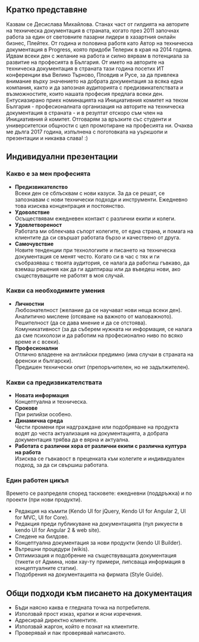 ## Кратко представяне

Казвам се Десислава Михайлова. Станах част от гилдията на авторите на техническа документация в страната, когато през 2011 започнах работа за един от световните пазарни лидери в хазартния онлайн бизнес, Плейтех. От година и половина работя като Автор на техническа документация в Progress, която придоби Телерик в края на 2014 година. Идвам всеки ден с желание на работа и силно вярвам в потенциала за развитие на професията в България. От името на авторите на техническа документация в страната тази година посетих ИТ конференции във Велико Търново, Пловдив и Русе, за да привлека внимание върху значението на добрата документация за всяка една компания, както и да запозная аудиторията с предизвикателствата и възможностите, които нашата професия предлага всеки ден. Ентусиазирано приех номинацията на Инициативния комитет на теком България - професионалната организация на авторите на техническа документация в страната - и в резултат отскоро съм член на Инициативния й комитет. Отговарям за връзките със студенти и университетски общности с цел промотиране на професията ни. Очаква ме дълга 2017 година, изпълнена с поготовката на уъркшопи и презентации и никаква слава! :)

## Индивидуални презентации

### Какво е за мен професията

* **Предизвикателство**    
	Всеки ден се сблъсквам с нови казуси. За да се решат, се запознавам с нови технически подходи и инструменти. Ежедневно това изисква концентрация и постоянство.
* **Удоволствие**    
	Осъществявам ежедневен контакт с различни екипи и колеги.
* **Удовлетвореност**   
 	Работата ми облекчава съпорт колегите, от една страна, и помага на клиентите да си свършат работата бързо и качествено от друга.
* **Самочувствие**   
	Новите тенденции при технологиите и писането на техническа документация се менят често. Когато си в час с тях и ги съобразяваш с твоята аудитория, се налага да работиш гъвкаво, да вземаш решения как да ги адаптираш или да въведеш нови, ако съществуващите не работят в моя случай.

### Какви са необходимите умения

* **Личностни**    
 	Любознателност (желание да се научават нови неща всеки ден).   
	Аналитично мислене (отсяване на важното от маловажното).    
	Решителност (да се дава мнение и да се отстоява).   
	Комуникативност (за да съберем нужната ни информация, се налага да сме психолози и да работим на професионално ниво по всяко време и с всеки).   
* **Професионални**    
  Отлично владеене на английски предимно (има случаи в страната на френски и български).   
	Предишен технически опит (препоръчителен, но не задължителен).   

### Какви са предизвикателствата

* **Новата информация**   
	Концептуална и техническа.
* **Срокове**   
	При рилийзи особено.
* **Динамична среда**   
	Чести промени при надграждане или подобряване на продукта водят до честа актуализация на документацията, а добрата документация трябва да е вярна и актуална.
* **Работата с различни хора от различни екипи с различна култура на работа**   
	Изисква се гъвкавост в преценката към колегите и индивидуален подход, за да си свършиш работата.

### Един работен цикъл

Времето се разпределя според тасковете: ежедневни (поддръжка) и по проекти (при нови продукти).

*	Редакция на къмити (Kendo UI for jQuery, Kendo UI for Angular 2, UI for MVC, UI for Core).
*	Редакция преди публикуване на документацията (пул рикуести в kendo UI for Angular 2 & web site).
*	Следене на билдове.
* Концептуална документация за нови продукти (kendo UI Builder).
*	Вътрешни процедури (wikis).
* Оптимизация и подобрение на съществуващата документация (тикети от Админа, нови хау-ту примери, липсваща информация в концептуалните статии).
* Подобрения на документацията на фирмата (Style Guide).

## Общи подходи към писането на документация

* Бъди наясно каква е гледната точка на потребителя.
* Използвай прост изказ, кратки и ясни изречения.
* Адресирай директно клиентите.
* Използвай жаргон, който е познат на клиентите.
* Проверявай и пак проверявай написаното.
